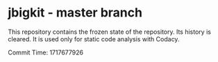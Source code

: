# jbigkit - master branch

This repository contains the frozen state of the repository.
Its history is cleared. It is used only for static code
analysis with Codacy.

Commit Time: 1717677926